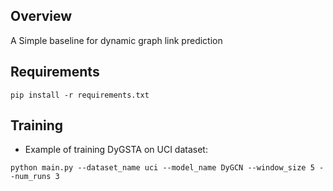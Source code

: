 ## Overview

A Simple baseline for dynamic graph link prediction

## Requirements
```
pip install -r requirements.txt
```
## Training

* Example of training DyGSTA on UCI dataset:
```
python main.py --dataset_name uci --model_name DyGCN --window_size 5 --num_runs 3
```
